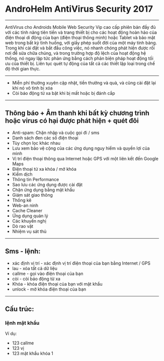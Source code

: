 # AndroHelm AntiVirus Security 2017

***
AntiVirus cho Androids Mobile Web Security Vip cao cấp phiên bản đầy đủ với các tính năng tiên tiến và trang thiết bị cho các hoạt động hoàn hảo của điện thoại di động của bạn (điện thoại thông minh) hoặc Tablet và bảo mật web trong bất kỳ tình huống, với giấy phép suốt đời của một máy tính bảng. Trong khi cài đặt và bắt đầu công việc, nó nhanh chóng phát hiện được rối nơi để sửa chữa chúng, và trong trường hợp độ lệch của hoạt động hệ thống, nó ngay lập tức phản ứng bằng cách phản biện pháp hoạt động tối ưu của thiết bị. Liên tục quét tự động của tất cả các thiết lập loại trong chế độ thời gian thực.
***
+ Miễn phí thường xuyên cập nhật, tiền thưởng và quà, và cũng cài đặt lại khi nó vô tình bị xóa
+ Còi báo động từ xa bật khi bị mất hoặc bị đánh cắp
***
## Thông báo + Âm thanh khi bất kỳ chương trình hoặc virus có hại được phát hiện + quét đôi

+ Anti-spam: Chặn nhập và cuộc gọi đi / sms
+ Danh sách đen các số điện thoại
+ Tùy chọn lọc khác nhau
+ Lưu xem bảo vệ cộng của các ứng dụng nguy hiểm và quyền lợi của mình
+ Vị trí điện thoại thông qua Internet hoặc GPS với một liên kết đến Google Maps
+ Điện thoại từ xa khóa / mở khóa
+ Kiểm dịch
+ Thông tin Performance
+ Sao lưu các ứng dụng được cài đặt
+ Chặn ứng dụng bằng mật khẩu
+ Giám sát giao thông
+ Thống kê
+ Web-an ninh
+ Cache Cleaner
+ Ứng dụng quản lý
+ Các khuyến nghị
+ Dò rao vặt
+ Nhiệm vụ sát thủ
***
## Sms - lệnh:

* xác định vị trí - xác định vị trí điện thoại của bạn bằng Internet / GPS
* lau - xóa tất cả dữ liệu
* callme - gọi vào điện thoại của bạn
* còi - còi báo động từ xa
* Khóa - khóa điện thoại của bạn với mật khẩu
* unlock - mở khóa điện thoại của bạn
***
## Cấu trúc:
### lệnh mật khẩu
Ví dụ:
* 123 callme
* 123 vị
* 123 mật khẩu khóa 1
